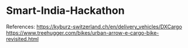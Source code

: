 # Smart-India-Hackathon
References: 
https://kyburz-switzerland.ch/en/delivery_vehicles/DXCargo
https://www.treehugger.com/bikes/urban-arrow-e-cargo-bike-revisited.html